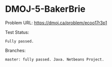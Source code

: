 # DMOJ-5-BakerBrie

Problem URL:
    https://dmoj.ca/problem/ecoo17r3p1
    
Test Status:
    
    Fully passed.
    
Branches:

    master: fully passed. Java. Netbeans Project.
    
